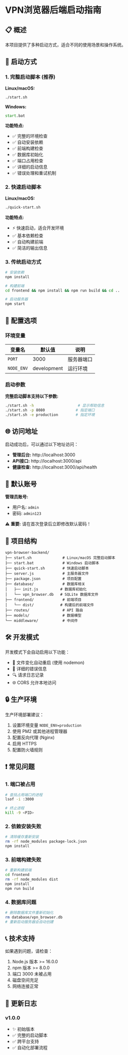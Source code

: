 # VPN浏览器后端启动指南

## 📋 概述

本项目提供了多种启动方式，适合不同的使用场景和操作系统。

## 🚀 启动方式

### 1. 完整启动脚本 (推荐)

**Linux/macOS:**
```bash
./start.sh
```

**Windows:**
```cmd
start.bat
```

**功能特点:**
- ✅ 完整的环境检查
- ✅ 自动安装依赖
- ✅ 前端构建检查
- ✅ 数据库初始化
- ✅ 端口占用检查
- ✅ 详细的启动信息
- ✅ 错误处理和重试机制

### 2. 快速启动脚本

**Linux/macOS:**
```bash
./quick-start.sh
```

**功能特点:**
- ⚡ 快速启动，适合开发环境
- ✅ 基本依赖检查
- ✅ 自动构建前端
- ✅ 简洁的输出信息

### 3. 传统启动方式

```bash
# 安装依赖
npm install

# 构建前端
cd frontend && npm install && npm run build && cd ..

# 启动服务器
npm start
```

## 🔧 配置选项

### 环境变量

| 变量名 | 默认值 | 说明 |
|--------|--------|------|
| `PORT` | 3000 | 服务器端口 |
| `NODE_ENV` | development | 运行环境 |

### 启动参数

**完整启动脚本支持以下参数:**

```bash
./start.sh -h                    # 显示帮助信息
./start.sh -p 8080              # 指定端口
./start.sh -e production        # 指定环境
```

## 🌐 访问地址

启动成功后，可以通过以下地址访问：

- **管理后台:** http://localhost:3000
- **API接口:** http://localhost:3000/api
- **健康检查:** http://localhost:3000/api/health

## 👤 默认账号

**管理员账号:**
- 用户名: `admin`
- 密码: `admin123`

⚠️ **重要:** 请在首次登录后立即修改默认密码！

## 📁 项目结构

```
vpn-browser-backend/
├── start.sh              # Linux/macOS 完整启动脚本
├── start.bat             # Windows 启动脚本
├── quick-start.sh        # 快速启动脚本
├── server.js             # 主服务器文件
├── package.json          # 项目配置
├── database/             # 数据库相关
│   ├── init.js          # 数据库初始化
│   └── vpn_browser.db   # SQLite 数据库文件
├── frontend/             # 前端项目
│   └── dist/            # 构建后的前端文件
├── routes/               # API 路由
├── models/               # 数据模型
└── middleware/           # 中间件
```

## 🛠️ 开发模式

开发模式下会自动启用以下功能：

- 🔄 文件变化自动重启 (使用 nodemon)
- 📝 详细的错误信息
- 🔍 请求日志记录
- 🌐 CORS 允许本地访问

## 🔒 生产环境

生产环境部署建议：

1. 设置环境变量 `NODE_ENV=production`
2. 使用 PM2 或其他进程管理器
3. 配置反向代理 (Nginx)
4. 启用 HTTPS
5. 配置防火墙规则

## ❗ 常见问题

### 1. 端口被占用
```bash
# 查找占用端口的进程
lsof -i :3000

# 终止进程
kill -9 <PID>
```

### 2. 依赖安装失败
```bash
# 清除缓存重新安装
rm -rf node_modules package-lock.json
npm install
```

### 3. 前端构建失败
```bash
# 重新构建前端
cd frontend
rm -rf node_modules dist
npm install
npm run build
```

### 4. 数据库问题
```bash
# 删除数据库文件重新初始化
rm database/vpn_browser.db
# 重新启动服务器会自动创建
```

## 📞 技术支持

如果遇到问题，请检查：

1. Node.js 版本 >= 16.0.0
2. npm 版本 >= 8.0.0
3. 端口 3000 未被占用
4. 磁盘空间充足
5. 网络连接正常

## 📝 更新日志

### v1.0.0
- ✨ 初始版本
- ✅ 完整的启动脚本
- ✅ 跨平台支持
- ✅ 自动化部署流程
